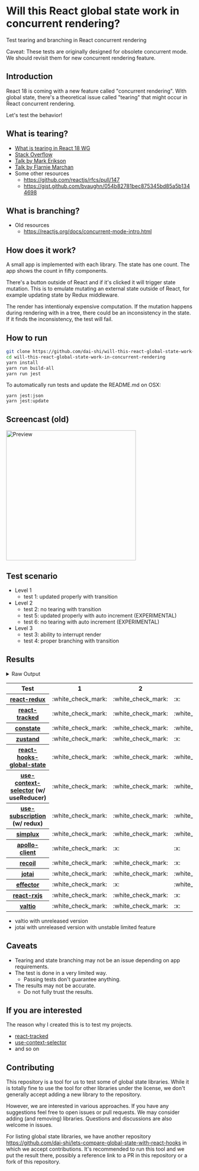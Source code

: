 # Will this React global state work in concurrent rendering?

Test tearing and branching in React concurrent rendering

Caveat: These tests are originally designed for obsolete concurrent mode. We should revisit them for new concurrent rendering feature.

## Introduction

React 18 is coming with a new feature called "concurrent rendering".
With global state, there's a theoretical issue called "tearing"
that might occur in React concurrent rendering.

Let's test the behavior!

## What is tearing?

- [What is tearing in React 18 WG](https://github.com/reactwg/react-18/discussions/69)
- [Stack Overflow](https://stackoverflow.com/questions/54891675/what-is-tearing-in-the-context-of-the-react-redux)
- [Talk by Mark Erikson](https://www.youtube.com/watch?v=yOZ4Ml9LlWE&t=933s)
- [Talk by Flarnie Marchan](https://www.youtube.com/watch?v=V1Ly-8Z1wQA&t=1079s)
- Some other resources
  - https://github.com/reactjs/rfcs/pull/147
  - https://gist.github.com/bvaughn/054b82781bec875345bd85a5b1344698

## What is branching?

- Old resources
  - https://reactjs.org/docs/concurrent-mode-intro.html

## How does it work?

A small app is implemented with each library.
The state has one count.
The app shows the count in fifty components.

There's a button outside of React and
if it's clicked it will trigger state mutation.
This is to emulate mutating an external state outside of React,
for example updating state by Redux middleware.

The render has intentionaly expensive computation.
If the mutation happens during rendering with in a tree,
there could be an inconsistency in the state.
If it finds the inconsistency, the test will fail.

## How to run

```bash
git clone https://github.com/dai-shi/will-this-react-global-state-work-in-concurrent-rendering.git
cd will-this-react-global-state-work-in-concurrent-rendering
yarn install
yarn run build-all
yarn run jest
```

To automatically run tests and update the README.md on OSX:
```
yarn jest:json
yarn jest:update
```

## Screencast (old)

<img src="https://user-images.githubusercontent.com/490574/61502196-ce109200-aa0d-11e9-9efc-6203545d367c.gif" alt="Preview" width="350" />

## Test scenario

- Level 1
  - test 1: updated properly with transition
- Level 2
  - test 2: no tearing with transition
  - test 5: updated properly with auto increment (EXPERIMENTAL)
  - test 6: no tearing with auto increment (EXPERIMENTAL)
- Level 3
  - test 3: ability to interrupt render
  - test 4: proper branching with transition

## Results

<details>
<summary>Raw Output</summary>

```
 react-redux
   with useTransition
     ✓ test 1: updated properly with transition (3951 ms)
     ✓ test 2: no tearing with transition (26 ms)
     ✕ test 3: ability to interrupt render (1 ms)
     ✕ test 4: proper branching with transition (4512 ms)
   with intensive auto increment
     ✓ test 5: updated properly with auto increment (2215 ms)
     ✕ test 6: no tearing with auto increment (3 ms)
 react-tracked
   with useTransition
     ✓ test 1: updated properly with transition (3621 ms)
     ✓ test 2: no tearing with transition (36 ms)
     ✓ test 3: ability to interrupt render
     ✓ test 4: proper branching with transition (5428 ms)
   with intensive auto increment
     ✓ test 5: updated properly with auto increment (6151 ms)
     ✓ test 6: no tearing with auto increment (1 ms)
 constate
   with useTransition
     ✓ test 1: updated properly with transition (2662 ms)
     ✓ test 2: no tearing with transition (29 ms)
     ✓ test 3: ability to interrupt render
     ✓ test 4: proper branching with transition (3447 ms)
   with intensive auto increment
     ✓ test 5: updated properly with auto increment (4011 ms)
     ✓ test 6: no tearing with auto increment (1 ms)
 zustand
   with useTransition
     ✓ test 1: updated properly with transition (4182 ms)
     ✓ test 2: no tearing with transition (28 ms)
     ✕ test 3: ability to interrupt render (1 ms)
     ✕ test 4: proper branching with transition (4513 ms)
   with intensive auto increment
     ✓ test 5: updated properly with auto increment (2218 ms)
     ✕ test 6: no tearing with auto increment (1 ms)
 react-hooks-global-state
   with useTransition
     ✓ test 1: updated properly with transition (3514 ms)
     ✓ test 2: no tearing with transition (29 ms)
     ✓ test 3: ability to interrupt render
     ✕ test 4: proper branching with transition (7224 ms)
   with intensive auto increment
     ✕ test 5: updated properly with auto increment (13201 ms)
     ✕ test 6: no tearing with auto increment (4 ms)
 use-context-selector
   with useTransition
     ✓ test 1: updated properly with transition (3654 ms)
     ✓ test 2: no tearing with transition (27 ms)
     ✓ test 3: ability to interrupt render
     ✓ test 4: proper branching with transition (5461 ms)
   with intensive auto increment
     ✓ test 5: updated properly with auto increment (6134 ms)
     ✓ test 6: no tearing with auto increment (1 ms)
 use-subscription
   with useTransition
     ✓ test 1: updated properly with transition (3551 ms)
     ✓ test 2: no tearing with transition (121 ms)
     ✓ test 3: ability to interrupt render
     ✕ test 4: proper branching with transition (7573 ms)
   with intensive auto increment
     ✕ test 5: updated properly with auto increment (13205 ms)
     ✕ test 6: no tearing with auto increment (4 ms)
 react-state
   with useTransition
     ✓ test 1: updated properly with transition (2657 ms)
     ✓ test 2: no tearing with transition (34 ms)
     ✓ test 3: ability to interrupt render
     ✓ test 4: proper branching with transition (3440 ms)
   with intensive auto increment
     ✓ test 5: updated properly with auto increment (4017 ms)
     ✓ test 6: no tearing with auto increment (1 ms)
 simplux
   with useTransition
     ✓ test 1: updated properly with transition (2690 ms)
     ✓ test 2: no tearing with transition (28 ms)
     ✓ test 3: ability to interrupt render (1 ms)
     ✕ test 4: proper branching with transition (7402 ms)
   with intensive auto increment
     ✓ test 5: updated properly with auto increment (4087 ms)
     ✓ test 6: no tearing with auto increment (2 ms)
 apollo-client
   with useTransition
     ✓ test 1: updated properly with transition (3742 ms)
     ✕ test 2: no tearing with transition (25 ms)
     ✕ test 3: ability to interrupt render (1 ms)
     ✕ test 4: proper branching with transition (3874 ms)
   with intensive auto increment
     ✓ test 5: updated properly with auto increment (2401 ms)
     ✕ test 6: no tearing with auto increment (1 ms)
 recoil
   with useTransition
     ✓ test 1: updated properly with transition (3635 ms)
     ✓ test 2: no tearing with transition (23 ms)
     ✕ test 3: ability to interrupt render (1 ms)
     ✕ test 4: proper branching with transition (4365 ms)
   with intensive auto increment
     ✓ test 5: updated properly with auto increment (3057 ms)
     ✓ test 6: no tearing with auto increment (1 ms)
 jotai
   with useTransition
     ✓ test 1: updated properly with transition (3665 ms)
     ✓ test 2: no tearing with transition (24 ms)
     ✓ test 3: ability to interrupt render
     ✓ test 4: proper branching with transition (3471 ms)
   with intensive auto increment
     ✓ test 5: updated properly with auto increment (5033 ms)
     ✓ test 6: no tearing with auto increment (1 ms)
 effector
   with useTransition
     ✓ test 1: updated properly with transition (2518 ms)
     ✕ test 2: no tearing with transition (27 ms)
     ✓ test 3: ability to interrupt render
     ✕ test 4: proper branching with transition (994 ms)
   with intensive auto increment
     ✓ test 5: updated properly with auto increment (2206 ms)
     ✕ test 6: no tearing with auto increment (1 ms)
 react-rxjs
   with useTransition
     ✓ test 1: updated properly with transition (3927 ms)
     ✓ test 2: no tearing with transition (30 ms)
     ✕ test 3: ability to interrupt render
     ✕ test 4: proper branching with transition (4519 ms)
   with intensive auto increment
     ✓ test 5: updated properly with auto increment (3005 ms)
     ✓ test 6: no tearing with auto increment (1 ms)
 valtio
   with useTransition
     ✓ test 1: updated properly with transition (3919 ms)
     ✓ test 2: no tearing with transition (28 ms)
     ✕ test 3: ability to interrupt render
     ✕ test 4: proper branching with transition (4527 ms)
   with intensive auto increment
     ✓ test 5: updated properly with auto increment (2217 ms)
     ✕ test 6: no tearing with auto increment (1 ms)

```
</details>

<table>
<tr><th>Test</th><th>1</th><th>2</th><th>3</th><th>4</th><th>5</th><th>6</th></tr>
	<tr>
		<th><a href="https://react-redux.js.org">react-redux</a></th>
		<td>:white_check_mark:</td>
		<td>:white_check_mark:</td>
		<td>:x:</td>
		<td>:x:</td>
		<td>:white_check_mark:</td>
		<td>:x:</td>
	</tr>
	<tr>
		<th><a href="https://react-tracked.js.org">react-tracked</a></th>
		<td>:white_check_mark:</td>
		<td>:white_check_mark:</td>
		<td>:white_check_mark:</td>
		<td>:white_check_mark:</td>
		<td>:white_check_mark:</td>
		<td>:white_check_mark:</td>
	</tr>
	<tr>
		<th><a href="https://github.com/diegohaz/constate">constate</a></th>
		<td>:white_check_mark:</td>
		<td>:white_check_mark:</td>
		<td>:white_check_mark:</td>
		<td>:white_check_mark:</td>
		<td>:white_check_mark:</td>
		<td>:white_check_mark:</td>
	</tr>
	<tr>
		<th><a href="https://github.com/pmndrs/zustand">zustand</a></th>
		<td>:white_check_mark:</td>
		<td>:white_check_mark:</td>
		<td>:x:</td>
		<td>:x:</td>
		<td>:white_check_mark:</td>
		<td>:x:</td>
	</tr>
	<tr>
		<th><a href="https://github.com/dai-shi/react-hooks-global-state">react-hooks-global-state</a></th>
		<td>:white_check_mark:</td>
		<td>:white_check_mark:</td>
		<td>:white_check_mark:</td>
		<td>:x:</td>
		<td>:x:</td>
		<td>:x:</td>
	</tr>
	<tr>
		<th><a href="https://github.com/dai-shi/use-context-selector">use-context-selector</a> (w/ useReducer)</th>
		<td>:white_check_mark:</td>
		<td>:white_check_mark:</td>
		<td>:white_check_mark:</td>
		<td>:white_check_mark:</td>
		<td>:white_check_mark:</td>
		<td>:white_check_mark:</td>
	</tr>
	<tr>
		<th><a href="https://github.com/facebook/react/tree/master/packages/use-subscription">use-subscription</a> (w/ redux)</th>
		<td>:white_check_mark:</td>
		<td>:white_check_mark:</td>
		<td>:white_check_mark:</td>
		<td>:x:</td>
		<td>:x:</td>
		<td>:x:</td>
	</tr>
	<tr>
		<th><a href="https://github.com/MrWolfZ/simplux">simplux</a></th>
		<td>:white_check_mark:</td>
		<td>:white_check_mark:</td>
		<td>:white_check_mark:</td>
		<td>:x:</td>
		<td>:white_check_mark:</td>
		<td>:white_check_mark:</td>
	</tr>
	<tr>
		<th><a href="https://github.com/apollographql/apollo-client">apollo-client</a></th>
		<td>:white_check_mark:</td>
		<td>:x:</td>
		<td>:x:</td>
		<td>:x:</td>
		<td>:white_check_mark:</td>
		<td>:x:</td>
	</tr>
	<tr>
		<th><a href="https://recoiljs.org">recoil</a></th>
		<td>:white_check_mark:</td>
		<td>:white_check_mark:</td>
		<td>:x:</td>
		<td>:x:</td>
		<td>:white_check_mark:</td>
		<td>:white_check_mark:</td>
	</tr>
	<tr>
		<th><a href="https://github.com/pmndrs/jotai">jotai</a></th>
		<td>:white_check_mark:</td>
		<td>:white_check_mark:</td>
		<td>:white_check_mark:</td>
		<td>:white_check_mark:</td>
		<td>:white_check_mark:</td>
		<td>:white_check_mark:</td>
	</tr>
	<tr>
		<th><a href="https://github.com/zerobias/effector">effector</a></th>
		<td>:white_check_mark:</td>
		<td>:x:</td>
		<td>:white_check_mark:</td>
		<td>:x:</td>
		<td>:white_check_mark:</td>
		<td>:x:</td>
	</tr>
	<tr>
		<th><a href="https://react-rxjs.org">react-rxjs</a></th>
		<td>:white_check_mark:</td>
		<td>:white_check_mark:</td>
		<td>:x:</td>
		<td>:x:</td>
		<td>:white_check_mark:</td>
		<td>:white_check_mark:</td>
	</tr>
	<tr>
		<th><a href="https://github.com/pmndrs/valtio">valtio</a></th>
		<td>:white_check_mark:</td>
		<td>:white_check_mark:</td>
		<td>:x:</td>
		<td>:x:</td>
		<td>:white_check_mark:</td>
		<td>:x:</td>
	</tr>

</table>

- valtio with unreleased version
- jotai with unreleased version with unstable limited feature

## Caveats

- Tearing and state branching may not be an issue depending on app requirements.
- The test is done in a very limited way.
  - Passing tests don't guarantee anything.
- The results may not be accurate.
  - Do not fully trust the results.

## If you are interested

The reason why I created this is to test my projects.

- [react-tracked](https://github.com/dai-shi/react-tracked)
- [use-context-selector](https://github.com/dai-shi/use-context-selector)
- and so on

## Contributing

This repository is a tool for us to test some of global state libraries.
While it is totally fine to use the tool for other libraries under the license,
we don't generally accept adding a new library to the repository.

However, we are interested in various approaches.
If you have any suggestions feel free to open issues or pull requests.
We may consider adding (and removing) libraries.
Questions and discussions are also welcome in issues.

For listing global state libraries, we have another repository
https://github.com/dai-shi/lets-compare-global-state-with-react-hooks
in which we accept contributions. It's recommended to run this tool
and we put the result there, possibly a reference link to a PR
in this repository or a fork of this repository.
